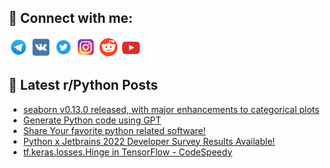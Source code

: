 ## 🔎 Connect with me:
[<img src="https://github.com/bullbesh/bullbesh/blob/main/images/Telegram.png" width="32" height="32" />](https://t.me/bullbesh)
[<img src="https://github.com/bullbesh/bullbesh/blob/main/images/VK.png" width="32" height="32" />](https://vk.com/bullbesh)
[<img src="https://github.com/bullbesh/bullbesh/blob/main/images/Twitter.png" width="32" height="32" />](https://twitter.com/bullbesh1)
[<img src="https://github.com/bullbesh/bullbesh/blob/main/images/Instagram.png" width="32" height="32" />](https://www.instagram.com/bullbesh)
[<img src="https://github.com/bullbesh/bullbesh/blob/main/images/Reddit.png" width="32" height="32" />](https://www.reddit.com/user/bullbesh)
[<img src="https://github.com/bullbesh/bullbesh/blob/main/images/YouTube.png" width="32" height="32" />](https://www.youtube.com/channel/UCtfjRs6uzgq5mfm8S06WTcg)

## 📕 Latest r/Python Posts
<!-- BLOG-POST-LIST:START -->
- [seaborn v0.13.0 released, with major enhancements to categorical plots](https://www.reddit.com/r/Python/comments/16vo9ex/seaborn_v0130_released_with_major_enhancements_to/)
- [Generate Python code using GPT](https://www.reddit.com/r/Python/comments/16vnqmj/generate_python_code_using_gpt/)
- [Share Your favorite python related software!](https://www.reddit.com/r/Python/comments/16vlxwt/share_your_favorite_python_related_software/)
- [Python x Jetbrains 2022 Developer Survey Results Available!](https://www.reddit.com/r/Python/comments/16vj86g/python_x_jetbrains_2022_developer_survey_results/)
- [tf.keras.losses.Hinge in TensorFlow - CodeSpeedy](https://www.reddit.com/r/Python/comments/16vj7dk/tfkeraslosseshinge_in_tensorflow_codespeedy/)
<!-- BLOG-POST-LIST:END -->
